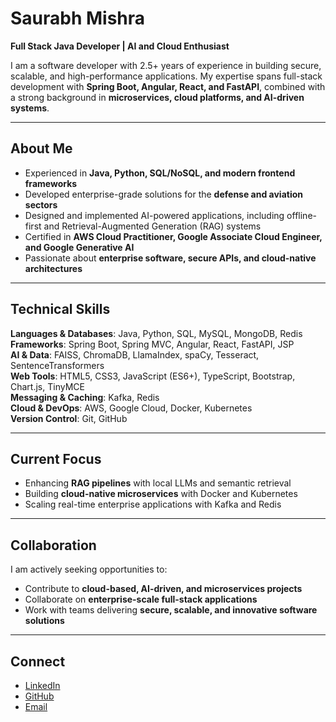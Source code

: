 # Saurabh Mishra  

**Full Stack Java Developer | AI and Cloud Enthusiast**  

I am a software developer with 2.5+ years of experience in building secure, scalable, and high-performance applications. My expertise spans full-stack development with **Spring Boot, Angular, React, and FastAPI**, combined with a strong background in **microservices, cloud platforms, and AI-driven systems**.  

---

## About Me  
- Experienced in **Java, Python, SQL/NoSQL, and modern frontend frameworks**  
- Developed enterprise-grade solutions for the **defense and aviation sectors**  
- Designed and implemented AI-powered applications, including offline-first and Retrieval-Augmented Generation (RAG) systems  
- Certified in **AWS Cloud Practitioner, Google Associate Cloud Engineer, and Google Generative AI**  
- Passionate about **enterprise software, secure APIs, and cloud-native architectures**  

---

## Technical Skills  
**Languages & Databases**: Java, Python, SQL, MySQL, MongoDB, Redis  
**Frameworks**: Spring Boot, Spring MVC, Angular, React, FastAPI, JSP  
**AI & Data**: FAISS, ChromaDB, LlamaIndex, spaCy, Tesseract, SentenceTransformers  
**Web Tools**: HTML5, CSS3, JavaScript (ES6+), TypeScript, Bootstrap, Chart.js, TinyMCE  
**Messaging & Caching**: Kafka, Redis  
**Cloud & DevOps**: AWS, Google Cloud, Docker, Kubernetes  
**Version Control**: Git, GitHub  

---

## Current Focus  
- Enhancing **RAG pipelines** with local LLMs and semantic retrieval  
- Building **cloud-native microservices** with Docker and Kubernetes  
- Scaling real-time enterprise applications with Kafka and Redis  

---

## Collaboration  
I am actively seeking opportunities to:  
- Contribute to **cloud-based, AI-driven, and microservices projects**  
- Collaborate on **enterprise-scale full-stack applications**  
- Work with teams delivering **secure, scalable, and innovative software solutions**  

---

## Connect  
- [LinkedIn](https://www.linkedin.com/in/msaurabh01)  
- [GitHub](https://github.com/m-saurabh01)  
- [Email](mailto:msaurabh737@gmail.com)
